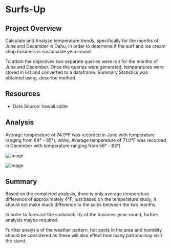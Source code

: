 # Surfs-Up

## Project Overview
Calculate and Analyze temperature trends, specifically for the months of June and December in Oahu, in order to determine if the surf and ice cream shop business is sustainable year-round

To attain the objectives two separate queries were ran for the months of June and December. Once the queries were generated, temperatures were stored in list and converted to a dataframe. Summary Statistics was obtained using .describe method

## Resources
- Data Source: hawaii.sqlite

## Analysis

Average temperature of 74.9°F was recorded in June with temperature ranging from 64° - 85°), while,
Average temperature of 71.0°F was recorded in December with temperature ranging from 56° - 83°) 

![image](https://user-images.githubusercontent.com/82815722/131231138-5cdb2b8c-9c4c-4c1e-af6d-c7c88441cc76.png)

![image](https://user-images.githubusercontent.com/82815722/131231147-ac2ba916-427e-4b16-9c54-a21d891908fd.png)
 

## Summary

Based on the completed analysis, there is only average temperature difference of approximately 4°F, just based on the temperature study, it should not make much difference to the sales between the two months.

In order to forecast the sustainability of the business year-round, further analysis maybe required. 

Further analysis of the weather pattern, hot spots in the area and humidity should be considered as these will also effect how many patrons may visit the stand.

